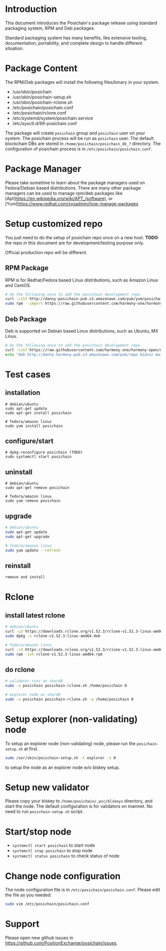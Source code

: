 # Introduction
This document introduces the Posichain's package release using standard packaging system, RPM and Deb packages.

Standard packaging system has many benefits, like extensive tooling, documentation, portability, and complete design to handle different situation.

# Package Content
The RPM/Deb packages will install the following files/binary in your system.
* /usr/sbin/posichain
* /usr/sbin/posichain-setup.sh
* /usr/sbin/posichain-rclone.sh
* /etc/posichain/posichain.conf
* /etc/posichain/rclone.conf
* /etc/systemd/system/posichain.service
* /etc/sysctl.d/99-posichain.conf

The package will create `posichain` group and `posichain` user on your system.
The posichain process will be run as `posichain` user.
The default blockchain DBs are stored in `/home/posichain/posichain_db_?` directory.
The configuration of posichain process is in `/etc/posichain/posichain.conf`.

# Package Manager
Please take sometime to learn about the package managers used on Fedora/Debian based distributions.
There are many other package managers can be used to manage rpm/deb packages like [Apt]<https://en.wikipedia.org/wiki/APT_(software)>,
or [Yum]<https://www.redhat.com/sysadmin/how-manage-packages>

# Setup customized repo
You just need to do the setup of posichain repo once on a new host.
**TODO**: the repo in this document are for development/testing purpose only.

Official production repo will be different.

## RPM Package
RPM is for Redhat/Fedora based Linux distributions, such as Amazon Linux and CentOS.

```bash
# do the following once to add the posichain development repo
curl -LsSf http://danny-posichain-pub.s3.amazonaws.com/pub/yum/posichain-dev.repo | sudo tee -a /etc/yum.repos.d/posichain-dev.repo
sudo rpm --import https://raw.githubusercontent.com/harmony-one/harmony-open/master/harmony-release/harmony-pub.key
```

## Deb Package
Deb is supported on Debian based Linux distributions, such as Ubuntu, MX Linux.

```bash
# do the following once to add the posichain development repo
curl -LsSf https://raw.githubusercontent.com/harmony-one/harmony-open/master/harmony-release/harmony-pub.key | sudo apt-key add
echo "deb http://danny-harmony-pub.s3.amazonaws.com/pub/repo bionic main" | sudo tee -a /etc/apt/sources.list

```

# Test cases
## installation
```
# debian/ubuntu
sudo apt-get update
sudo apt-get install posichain

# fedora/amazon linux
sudo yum install posichain
```
## configure/start
```
# dpkg-reconfigure posichain (TODO)
sudo systemctl start posichain
```

## uninstall
```
# debian/ubuntu
sudo apt-get remove posichain

# fedora/amazon linux
sudo yum remove posichain
```

## upgrade
```bash
# debian/ubuntu
sudo apt-get update
sudo apt-get upgrade

# fedora/amazon linux
sudo yum update --refresh
```

## reinstall
```bash
remove and install
```

# Rclone
## install latest rclone
```bash
# debian/ubuntu
curl -LO https://downloads.rclone.org/v1.52.3/rclone-v1.52.3-linux-amd64.deb
sudo dpkg -i rclone-v1.52.3-linux-amd64.deb

# fedora/amazon linux
curl -LO https://downloads.rclone.org/v1.52.3/rclone-v1.52.3-linux-amd64.rpm
sudo rpm -ivh rclone-v1.52.3-linux-amd64.rpm
```

## do rclone
```bash
# validator runs on shard0
sudo -u posichain posichain-rclone.sh /home/posichain 0

# explorer node on shard0
sudo -u posichain posichain-rclone.sh -a /home/posichain 0
```

# Setup explorer (non-validating) node
To setup an explorer node (non-validating) node, please run the `posichain-setup.sh` at first.

```bash
sudo /usr/sbin/posichain-setup.sh -t explorer -s 0
```
to setup the node as an explorer node w/o blskey setup.

# Setup new validator
Please copy your blskey to `/home/posichain/.psc/blskeys` directory, and start the node.
The default configuration is for validators on mainnet. No need to run `posichain-setup.sh` script.

# Start/stop node
* `systemctl start posichain` to start node
* `systemctl stop posichain` to stop node
* `systemctl status posichain` to check status of node

# Change node configuration
The node configuration file is in `/etc/posichain/posichain.conf`.  Please edit the file as you needed.
```bash
sudo vim /etc/posichain/posichain.conf
```

# Support
Please open new github issues in https://github.com/PositionExchange/posichain/issues.
